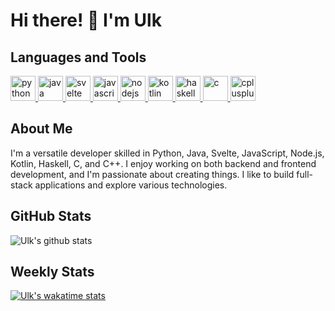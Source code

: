 # Hi there! 👋 I'm Ulk

## Languages and Tools

<p align="left">
  <a href="https://www.python.org" target="_blank" rel="noreferrer">
    <img src="https://cdn.jsdelivr.net/gh/devicons/devicon/icons/python/python-original.svg" alt="python" width="40" height="40"/>
  </a>
  <a href="https://www.java.com" target="_blank" rel="noreferrer">
    <img src="https://cdn.jsdelivr.net/gh/devicons/devicon/icons/java/java-original.svg" alt="java" width="40" height="40"/>
  </a>
  <a href="https://svelte.dev" target="_blank" rel="noreferrer">
    <img src="https://cdn.jsdelivr.net/gh/devicons/devicon/icons/svelte/svelte-original.svg" alt="svelte" width="40" height="40"/>
  </a>
  <a href="https://developer.mozilla.org/en-US/docs/Web/JavaScript" target="_blank" rel="noreferrer">
    <img src="https://cdn.jsdelivr.net/gh/devicons/devicon/icons/javascript/javascript-original.svg" alt="javascript" width="40" height="40"/>
  </a>
  <a href="https://nodejs.org" target="_blank" rel="noreferrer">
    <img src="https://cdn.jsdelivr.net/gh/devicons/devicon/icons/nodejs/nodejs-original.svg" alt="nodejs" width="40" height="40"/>
  </a>
  <a href="https://kotlinlang.org" target="_blank" rel="noreferrer">
    <img src="https://cdn.jsdelivr.net/gh/devicons/devicon/icons/kotlin/kotlin-original.svg" alt="kotlin" width="40" height="40"/>
  </a>
  <a href="https://www.haskell.org/" target="_blank" rel="noreferrer">
    <img src="https://cdn.jsdelivr.net/gh/devicons/devicon/icons/haskell/haskell-original.svg" alt="haskell" width="40" height="40"/>
  </a>
  <a href="https://www.cprogramming.com/" target="_blank" rel="noreferrer">
    <img src="https://cdn.jsdelivr.net/gh/devicons/devicon/icons/c/c-original.svg" alt="c" width="40" height="40"/>
  </a>
  <a href="https://www.w3schools.com/cpp/" target="_blank" rel="noreferrer">
    <img src="https://cdn.jsdelivr.net/gh/devicons/devicon/icons/cplusplus/cplusplus-original.svg" alt="cplusplus" width="40" height="40"/>
  </a>
</p>

## About Me

I'm a versatile developer skilled in Python, Java, Svelte, JavaScript, Node.js, Kotlin, Haskell, C, and C++. I enjoy working on both backend and frontend development, and I'm passionate about creating things. I like to build full-stack applications and explore various technologies.


## GitHub Stats
![Ulk's github stats](https://github-readme-stats-mocha-chi-44.vercel.app/api?username=Ulk-G&show_icons=true&theme=radical)

## Weekly Stats

[![Ulk's wakatime stats](https://github-readme-stats-mocha-chi-44.vercel.app/api/wakatime?username=Ulk-G&layout=compact&theme=radical)](https://github.com/Ulk-G/github-readme-stats)
